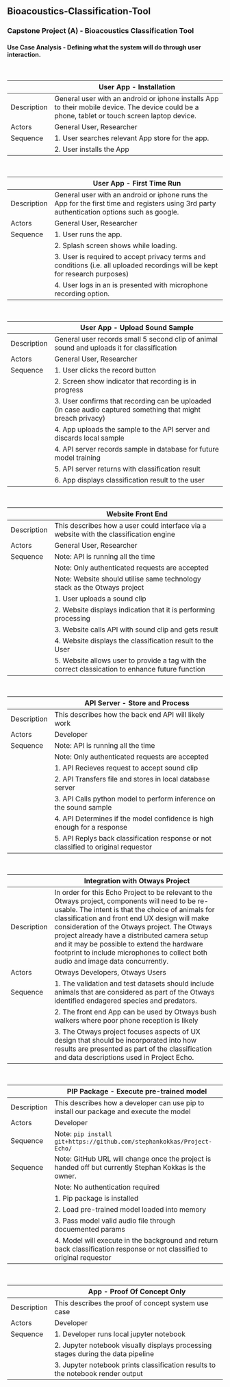 ## Bioacoustics-Classification-Tool

### Capstone Project (A) - Bioacoustics Classification Tool

#### Use Case Analysis - Defining what the system will do through user interaction.

<br>

|       | <strong>User App - Installation</strong> |
| ----------- | ----------- |
| Description   | General user with an android or iphone installs App to their mobile device.  The device could be a phone, tablet or touch screen laptop device.     
| Actors | General User, Researcher |
| Sequence | 1. User searches relevant App store for the app. |
| |2. User installs the App |

<br>

|       | <strong>User App - First Time Run</strong> |
| ----------- | ----------- |
| Description   | General user with an android or iphone runs the App for the first time and registers using 3rd party authentication options such as google.
| Actors | General User, Researcher |
| Sequence | 1. User runs the app. |
| |2. Splash screen shows while loading. |
| |3. User is required to accept privacy terms and conditions (i.e. all uploaded recordings will be kept for research purposes) |
| |4. User logs in an is presented with microphone recording option. |

<br>

|       | <strong>User App - Upload Sound Sample</strong> |
| ----------- | ----------- |
| Description   | General user records small 5 second clip of animal sound and uploads it for classification
| Actors | General User, Researcher |
| Sequence | 1. User clicks the record button |
| |2. Screen show indicator that recording is in progress |
| |3. User confirms that recording can be uploaded (in case audio captured something that might breach privacy)|
| |4. App uploads the sample to the API server and discards local sample |
| |4. API server records sample in database for future model training |
| |5. API server returns with classification result |
| |6. App displays classification result to the user |

<br>

|       | <strong>Website Front End </strong>  |
| ----------- | ----------- |
| Description   | This describes how a user could interface via a website with the classification engine   
| Actors | General User, Researcher |
| Sequence | Note: API is running all the time |
| | Note: Only authenticated requests are accepted |
| | Note: Website should utilise same technology stack as the Otways project |
| | 1. User uploads a sound clip |
| | 2. Website displays indication that it is performing processing |
| | 3. Website calls API with sound clip and gets result |
| | 4. Website displays the classification result to the User |
| | 5. Website allows user to provide a tag with the correct classication to enhance future function |

<br>

|       | <strong>API Server - Store and Process </strong>  |
| ----------- | ----------- |
| Description   | This describes how the back end API will likely work    
| Actors | Developer|
| Sequence | Note: API is running all the time |
| | Note: Only authenticated requests are accepted |
| | 1. API Recieves request to accept sound clip |
| | 2. API Transfers file and stores in local database server |
| | 3. API Calls python model to perform inference on the sound sample |
| | 4. API Determines if the model confidence is high enough for a response |
| | 5. API Replys back classification response or not classified to original requestor |

<br>

| | <strong>Integration with Otways Project</strong>  |
| ----------- | ----------- |
| Description   | In order for this Echo Project to be relevant to the Otways project, components will need to be re-usable.  The intent is that the choice of animals for classification and front end UX design will make consideration of the Otways project.  The Otways project already have a distributed camera setup and it may be possible to extend the hardware footprint to include microphones to collect both audio and image data concurrently.
| Actors | Otways Developers, Otways Users |
| Sequence | 1. The validation and test datasets should include animals that are considered as part of the Otways identified endagered species and predators. |
| | 2. The front end App can be used by Otways bush walkers where poor phone reception is likely |
| | 3. The Otways project focuses aspects of UX design that should be incorporated into how results are presented as part of the classification and data descriptions used in Project Echo.   |

<br>

|       | <strong>PIP Package - Execute pre-trained model </strong>  |
| ----------- | ----------- |
| Description   | This describes how a developer can use pip to install our package and execute the model    
| Actors | Developer|
| Sequence | Note: ```pip install git+https://github.com/stephankokkas/Project-Echo/```|
| Sequence | Note: GitHub URL will change once the project is handed off but currently Stephan Kokkas is the owner.|
| | Note: No authentication required |
| | 1. Pip package is installed |
| | 2. Load pre-trained model loaded into memory |
| | 3. Pass model valid audio file through docuemented params |
| | 4. Model will execute in the background and return back classification response or not classified to original requestor |

<br>

|       | <strong>App - Proof Of Concept Only</strong>  |
| ----------- | ----------- |
| Description   | This describes the proof of concept system use case     
| Actors | Developer|
| Sequence | 1. Developer runs local jupyter notebook |
| | 2. Jupyter notebook visually displays processing stages during the data pipeline |
| | 3. Jupyter notebook prints classification results to the notebook render output |



